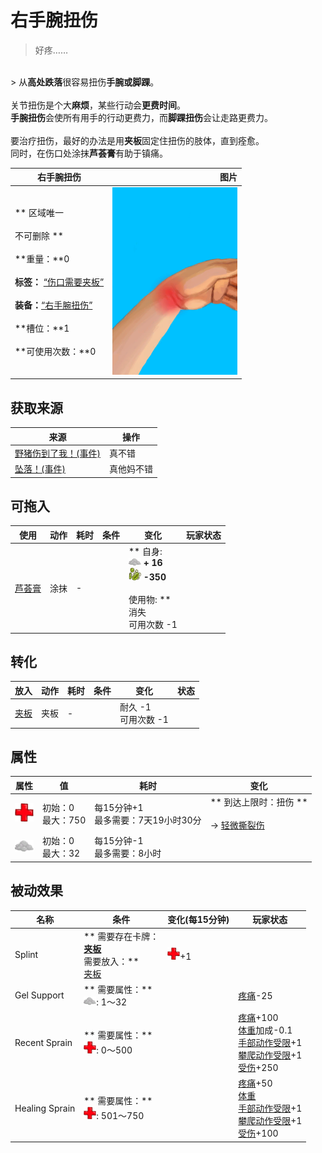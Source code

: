 # 右手腕扭伤  
> 好疼……  
<br>  
> 从<b>高处跌落</b>很容易扭伤<b>手腕或脚踝</b>。<br><br>关节扭伤是个大<b>麻烦</b>，某些行动会<b>更费时间</b>。<br><b>手腕扭伤</b>会使所有用手的行动更费力，而<b>脚踝扭伤</b>会让走路更费力。<br><br>要治疗扭伤，最好的办法是用<b>夹板</b>固定住扭伤的肢体，直到痊愈。<br>同时，在伤口处涂抹<b>芦荟膏</b>有助于镇痛。  
  
  右手腕扭伤  |   图片   
 ----  |  ----:   
 ** 区域唯一 **<br><br>** 不可删除 **<br><br>**重量：**0<br><br>**标签：**	[“伤口需要夹板”](tag_WoundSplint.md)<br><br>**装备：**[“右手腕扭伤”](eTag_WArmSprainedR.md)<br><br>**槽位：**1<br><br>**可使用次数：**0  |  <img decoding="async" src="Sprite/SprainedWrist.png" href="a.md" style="max-width:300px;max-height:300px;">   
  
## 获取来源  
来源  |  操作  
----  |  ----  
[野猪伤到了我！(事件)](Event_BoarWoundMinor.md)  |  真不错  
[坠落！(事件)](Event_FallSprains.md)  |  真他妈不错  
## 可拖入  
使用  |  动作  |  耗时  |  条件  |  变化  |  玩家状态  
----  |  ----  |  ----  |  ----  |  ----  |  ----  
[芦荟膏](AloeVeraGel.md)  |  涂抹<br>  |  -  |    |  ** 自身: **<br><img decoding="async" src="Sprite/AloeGel.png" href="a.md" style="max-width:20px;max-height:20px;"> + 16<br><img decoding="async" src="Sprite/Bacteria.png" href="a.md" style="max-width:20px;max-height:20px;">  -350<br><br>** 使用物: **<br>消失<br>可用次数  -1  |    
## 转化  
放入  |  动作  |  耗时  |  条件  |  变化  |  状态  
----  |  ----  |  ----  |  ----  |  ----  |  ----  
[夹板](Splint.md)  |  夹板  |  -  |    |  耐久  -1<br>可用次数  -1  |    
## 属性   
属性  |  值  |  耗时  |  变化  
----  |  ----  |  ----  |  ----  
<img decoding="async" src="Sprite/Health.png" href="a.md" style="max-width:30px;max-height:30px;">  |  初始：0<br>最大：750  |  每15分钟+1<br>最多需要：7天19小时30分  |  ** 到达上限时：扭伤 **<br><br>→ [轻微撕裂伤](W_MinorLaceration.md)  
<img decoding="async" src="Sprite/AloeGel.png" href="a.md" style="max-width:30px;max-height:30px;">  |  初始：0<br>最大：32  |  每15分钟-1<br>最多需要：8小时  |    
## 被动效果  
名称  |  条件  |  变化(每15分钟)  |  玩家状态  
----  |  ----  |  ----  |  ----  
Splint  |  ** 需要存在卡牌：**<br>[夹板](Splint.md)<br>** 需要放入：**<br>[夹板](Splint.md)  |  <img decoding="async" src="Sprite/Health.png" href="a.md" style="max-width:20px;max-height:20px;">+1  |    
Gel Support  |  ** 需要属性：**<br><img decoding="async" src="Sprite/AloeGel.png" href="a.md" style="max-width:20px;max-height:20px;">: 1～32  |    |  [疼痛](Pain.md)-25  
Recent Sprain  |  ** 需要属性：**<br><img decoding="async" src="Sprite/Health.png" href="a.md" style="max-width:20px;max-height:20px;">: 0～500  |    |  [疼痛](Pain.md)+100<br>[体重](Weight.md)加成-0.1<br>[手部动作受限](ModifierHand.md)+1<br>[攀爬动作受限](ModifierClimb.md)+1<br>[受伤](Wounds.md)+250  
Healing Sprain  |  ** 需要属性：**<br><img decoding="async" src="Sprite/Health.png" href="a.md" style="max-width:20px;max-height:20px;">: 501～750  |    |  [疼痛](Pain.md)+50<br>[体重](Weight.md)<br>[手部动作受限](ModifierHand.md)+1<br>[攀爬动作受限](ModifierClimb.md)+1<br>[受伤](Wounds.md)+100  
